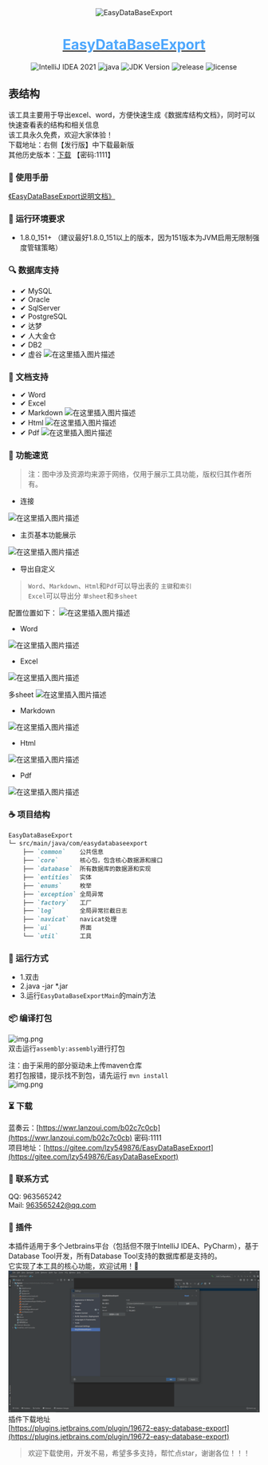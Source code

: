 <div align="center">
   <img alt="EasyDataBaseExport" src="https://github.com/Zhuoyuan1/MySQLToWordOrExcel/blob/main/image/logo.png">
   <a href="https://www.likethewind.top">
      <h1 align="center" style="color:#4da7fd">
         <b>EasyDataBaseExport</b>
      </h1>
   </a>
</div>

<p align="center">
    <img alt="IntelliJ IDEA 2021" src="https://img.shields.io/badge/IntelliJ IDEA-2021-blue.svg">
    <img alt="java" src="https://img.shields.io/badge/language-java-brightgreen.svg">
    <img src="https://img.shields.io/badge/JDK-1.8.0_151+-yellow.svg" alt="JDK Version">
    <img alt="release" src="https://img.shields.io/badge/release-0.1.3-green">
    <img alt="license" src="https://img.shields.io/badge/license-MIT-blue.svg">
</p> 

## 表结构

该工具主要用于导出excel、word，方便快速生成《数据库结构文档》，同时可以快速查看表的结构和相关信息  
该工具永久免费，欢迎大家体验！  
下载地址：右侧【发行版】中下载最新版   
其他历史版本：[下载](https://wwr.lanzoui.com/b02c7c0cb) 【密码:1111】

### 📖 使用手册

[《EasyDataBaseExport说明文档》](https://www.likethewind.top/)

### 💬 运行环境要求

* 1.8.0_151+ （建议最好1.8.0_151以上的版本，因为151版本为JVM启用无限制强度管辖策略）

### 🔍 数据库支持

- &#10004; MySQL
- &#10004; Oracle
- &#10004; SqlServer
- &#10004; PostgreSQL
- &#10004; 达梦
- &#10004; 人大金仓
- &#10004; DB2
- &#10004; 虚谷 ![在这里插入图片描述](https://github.com/Zhuoyuan1/MySQLToWordOrExcel/blob/main/image/new2.gif)

### 📑 文档支持

- &#10004; Word
- &#10004; Excel
- &#10004; Markdown ![在这里插入图片描述](https://github.com/Zhuoyuan1/MySQLToWordOrExcel/blob/main/image/new2.gif)
- &#10004; Html ![在这里插入图片描述](https://github.com/Zhuoyuan1/MySQLToWordOrExcel/blob/main/image/new2.gif)
- &#10004; Pdf ![在这里插入图片描述](https://github.com/Zhuoyuan1/MySQLToWordOrExcel/blob/main/image/new2.gif)

### 👀 功能速览

> 注：图中涉及资源均来源于网络，仅用于展示工具功能，版权归其作者所有。

+ 连接

![在这里插入图片描述](https://github.com/Zhuoyuan1/MySQLToWordOrExcel/blob/main/image/login.jpg)

+ 主页基本功能展示

![在这里插入图片描述](https://github.com/Zhuoyuan1/MySQLToWordOrExcel/blob/main/image/home.jpg)

+ 导出自定义

> `Word`、`Markdown`、`Html`和`Pdf`可以导出表的 `主键`和`索引`  
> `Excel`可以导出分 `单sheet`和`多sheet`

配置位置如下：
![在这里插入图片描述](https://img-blog.csdnimg.cn/8f7ecf0270fc46d69fad54fc4c3a9956.gif)

+ Word
  
![在这里插入图片描述](https://github.com/Zhuoyuan1/MySQLToWordOrExcel/blob/main/image/Word.png)

+ Excel

![在这里插入图片描述](https://github.com/Zhuoyuan1/MySQLToWordOrExcel/blob/main/image/Excel.png)

多sheet
![在这里插入图片描述](https://github.com/Zhuoyuan1/MySQLToWordOrExcel/blob/main/image/Excel_sheet.png)

+ Markdown

![在这里插入图片描述](https://github.com/Zhuoyuan1/MySQLToWordOrExcel/blob/main/image/Markdown.png)

+ Html

![在这里插入图片描述](https://github.com/Zhuoyuan1/MySQLToWordOrExcel/blob/main/image/Html.png)

+ Pdf
  
![在这里插入图片描述](https://github.com/Zhuoyuan1/MySQLToWordOrExcel/blob/main/image/Pdf.png)


### ☕ 项目结构

```md
EasyDataBaseExport
└─ src/main/java/com/easydatabaseexport
    ├── `common`    公共信息  
    ├── `core`      核心包，包含核心数据源和接口
    ├── `database`  所有数据库的数据源和实现
    ├── `entities`  实体
    ├── `enums`     枚举
    ├── `exception` 全局异常
    ├── `factory`   工厂
    ├── `log`       全局异常拦截日志
    ├── `navicat`   navicat处理
    ├── `ui`        界面
    └── `util`      工具
```

### 🏃 运行方式

* 1.双击
* 2.java -jar *.jar
* 3.运行`EasyDataBaseExportMain`的main方法

### 📦 编译打包

![img.png](https://github.com/Zhuoyuan1/MySQLToWordOrExcel/blob/main/image/maven.png)  
双击运行`assembly:assembly`进行打包

注：由于采用的部分驱动未上传maven仓库  
若打包报错，提示找不到包，请先运行 `mvn install`  
![img.png](https://github.com/Zhuoyuan1/MySQLToWordOrExcel/blob/main/image/install.png)

### ⏳ 下载

蓝奏云：[https://wwr.lanzoui.com/b02c7c0cb](https://wwr.lanzoui.com/b02c7c0cb) 密码:1111  
项目地址：[https://gitee.com/lzy549876/EasyDataBaseExport](https://gitee.com/lzy549876/EasyDataBaseExport)

### 📧 联系方式

QQ: 963565242       
Mail: 963565242@qq.com

### 📌 插件

本插件适用于多个Jetbrains平台（包括但不限于IntelliJ IDEA、PyCharm），基于Database Tool开发，所有Database Tool支持的数据库都是支持的。  
它实现了本工具的核心功能，欢迎试用！💖
![输入图片说明](image/image.png)
插件下载地址    
[https://plugins.jetbrains.com/plugin/19672-easy-database-export](https://plugins.jetbrains.com/plugin/19672-easy-database-export)
> 欢迎下载使用，开发不易，希望多多支持，帮忙点star，谢谢各位！！！